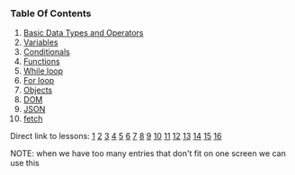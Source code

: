 ### Table Of Contents

1. [Basic Data Types and Operators](#basic-data-types)
1. [Variables](#variables)
1. [Conditionals](#if)
1. [Functions](#functions)
1. [While loop](#loops)
1. [For loop](#forLoop)
1. [Objects](#objects)
1. [DOM](#dom)
1. [JSON](#JSON)
1. [fetch](#fetch)


Direct link to lessons: [1](#lesson1) [2](#lesson2) [3](#lesson3) [4](#lesson4) [5](#lesson5) [6](#lesson6) [7](#lesson7) [8](#lesson8) [9](#lesson9) [10](#lesson10) [11](#lesson11) [12](#lesson12) [13](#lesson13) [14](#lesson14) [15](#lesson15) [16](#lesson16)

NOTE: when we have too many entries that don't fit on one screen we can use this <!-- .slide: style="font-size:80%" -->
